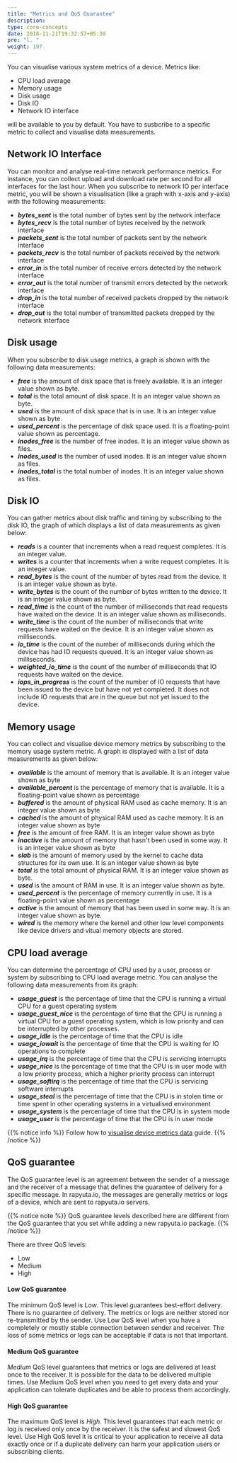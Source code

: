 ```yaml
---
title: "Metrics and QoS Guarantee"
description:
type: core-concepts
date: 2018-11-21T19:32:57+05:30
pre: "l. "
weight: 197
---
```

You can visualise various system metrics of a device. Metrics like:

* CPU load average
* Memory usage
* Disk usage
* Disk IO
* Network IO interface

will be available to you by default. You have to susbcribe to a
specific metric to collect and visualise data measurements.

## Network IO Interface
You can monitor and analyse real-time network performance metrics.
For instance, you can collect upload and download rate per second for all interfaces for the last hour. When you subscribe to network IO per interface metric,
you will be shown a visualisation (like a graph with x-axis and y-axis) with the following measurements:

* ***bytes_sent*** is the total number of bytes sent by the network interface
* ***bytes_recv*** is the total number of bytes received by the network interface
* ***packets_sent*** is the total number of packets sent by the network interface
* ***packets_recv*** is the total number of packets received by the network interface
* ***error_in*** is the total number of receive errors detected by the network interface
* ***error_out*** is the total number of transmit errors detected by the network interface
* ***drop_in*** is the total number of received packets dropped by the network interface
* ***drop_out*** is the total number of transmitted packets dropped by the network interface

## Disk usage
When you subscribe to disk usage metrics, a graph is shown with the following data measurements:

* ***free*** is the amount of disk space that is freely available. It is an integer value shown as byte.
* ***total*** is the total amount of disk space. It is an integer value shown as byte.
* ***used*** is the amount of disk space that is in use. It is an integer value shown as byte.
* ***used_percent*** is the percentage of disk space used. It is a floating-point value shown as percentage.
* ***inodes_free*** is the number of free inodes. It is an integer value shown as files.
* ***inodes_used*** is the number of used inodes. It is an integer value shown as files.
* ***inodes_total*** is the total number of inodes. It is an integer value shown as files.

## Disk IO
You can gather metrics about disk traffic and timing by subscribing
to the disk IO, the graph of which displays a list of data measurements as given below:

* ***reads*** is a counter that increments when a read request completes. It is an integer value.
* ***writes*** is a counter that increments when a write request completes. It is an integer value.
* ***read_bytes*** is the count of the number of bytes read from the device. It is an integer value shown as byte.
* ***write_bytes*** is the count of the number of bytes written to the device. It is an integer value shown as byte.
* ***read_time*** is the count of the number of milliseconds that read requests have waited on the device. It is an integer value shown as milliseconds.
* ***write_time*** is the count of the number of milliseconds that write requests have waited on the device. It is an integer value shown as milliseconds.
* ***io_time*** is the count of the number of milliseconds during which the device has had IO requests queued. It is an integer value shown as milliseconds.
* ***weighted_io_time*** is the count of the number of milliseconds that IO requests have waited on the device.
* ***iops_in_progress*** is the count of the number of IO requests that have been issued to the device but have not yet completed. It does not include IO requests that are in the queue but not yet issued to the device.

## Memory usage
You can collect and visualise device memory metrics by subscribing to the memory usage system metric. A graph is displayed with a list of data measurements as given below:

* ***available*** is the amount of memory that is available. It is an integer value shown as byte
* ***available_percent*** is the percentage of memory that is available. It is a floating-point value shown as percentage
* ***buffered*** is the amount of physical RAM used as cache memory. It is an integer value shown as byte
* ***cached*** is the amount of physical RAM used as cache memory. It is an integer value shown as byte
* ***free*** is the amount of free RAM. It is an integer value shown as byte
* ***inactive*** is the amount of memory that hasn't been used in some way. It is an integer value shown as byte
* ***slab*** is the amount of memory used by the kernel to cache data structures for its own use. It is an integer value shown as byte
* ***total*** is the total amount of physical RAM. It is an integer value shown as byte.
* ***used*** is the amount of RAM in use. It is an integer value shown as byte.
* ***used_percent*** is the percentage of memory currently in use. It is a floating-point value shown as percentage
* ***active*** is the amount of memory that has been used in some way. It is an integer value shown as byte.
* ***wired*** is the memory where the kernel and other low level components like device drivers and vitual memory objects are stored.

## CPU load average
You can determine the percentage of CPU used by a user, process or system by subscribing to CPU load average metric. You can analyse the following data measurements from its graph:

* ***usage_guest*** is the percentage of time that the CPU is running a virtual CPU for a guest operating system
* ***usage_guest_nice*** is the percentage of time that the CPU is running a virtual CPU for a guest operating system, which is low priority and can be interrupted by other processes.
* ***usage_idle*** is the percentage of time that the CPU is idle
* ***usage_iowait*** is the percentage of time that the CPU is waiting for IO operations to complete
* ***usage_irq*** is the percentage of time that the CPU is servicing interrupts
* ***usage_nice*** is the percentage of time that the CPU is in user mode with a low priority process, which a higher priority process can interrupt
* ***usage_softirq*** is the percentage of time that the CPU is servicing software interrupts 
* ***usage_steal*** is the percentage of time that the CPU is in stolen time or time spent in other operating systems in a virtualised environment
* ***usage_system*** is the percentage of time that the CPU is in system mode
* ***usage_user*** is the percentage of time that the CPU is in user mode

{{% notice info %}}
Follow how to [visualise device metrics data](/getting-started/metrics-collection-visualisation) guide.
{{% /notice %}}

## QoS guarantee
The QoS guarantee level is an agreement between the sender of a message and the receiver of a message that defines the guarantee of delivery for a specific message. In rapyuta.io, the messages are generally metrics or logs of a device, which are sent to rapyuta.io servers.

{{% notice note %}}
QoS guarantee levels described here are different from the QoS guarantee that you set while adding a new rapyuta.io package.
{{% /notice %}}

There are three QoS levels:

* Low
* Medium
* High

#### Low QoS guarantee
The minimum QoS level is *Low*. This level guarantees best-effort delivery. There is no guarantee of delivery. The metrics or logs are neither stored nor re-transmitted by the sender. Use Low QoS level when you have a completely or mostly stable connection between sender and receiver. The loss of some metrics or logs can be acceptable if data is not that important.

#### Medium QoS guarantee
*Medium* QoS level guarantees that metrics or logs are delivered at least once to the receiver. It is possible for the data to be delivered multiple times. Use Medium QoS level when you need to get every data and your application can tolerate duplicates and be able to process them accordingly.

#### High QoS guarantee
The maximum QoS level is *High*. This level guarantees that each metric or log is received only once by the receiver. It is the safest and slowest QoS level. Use High QoS level it is critical to your application to receive all data exactly once or if a duplicate delivery can harm your application users or subscribing clients.
